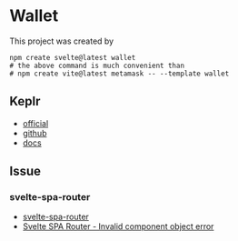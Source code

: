 # Wallet

This project was created by

```
npm create svelte@latest wallet
# the above command is much convenient than
# npm create vite@latest metamask -- --template wallet
```

## Keplr

- [official](https://www.keplr.app/)
- [github](https://github.com/chainapsis/keplr-wallet)
- [docs](https://docs.keplr.app/)

## Issue

### svelte-spa-router

- [svelte-spa-router](https://github.com/ItalyPaleAle/svelte-spa-router)
- [Svelte SPA Router - Invalid component object error](https://stackoverflow.com/questions/70529698/svelte-spa-router-invalid-component-object-error)
